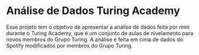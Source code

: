 # Análise de Dados Turing Academy
  Esse projeto tem o objetivo de apresentar a análise de dados feita por mim durante o Turing Academy, que é um conjunto de aulas de nivelamento para novos membros do Grupo Turing. A análise é feita em cima de dados do Spotify modificados por membros do Grupo Turing.
